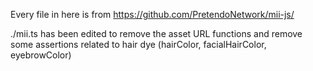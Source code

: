 Every file in here is from https://github.com/PretendoNetwork/mii-js/

./mii.ts has been edited to remove the asset URL functions and remove some assertions related to hair dye (hairColor, facialHairColor, eyebrowColor)

